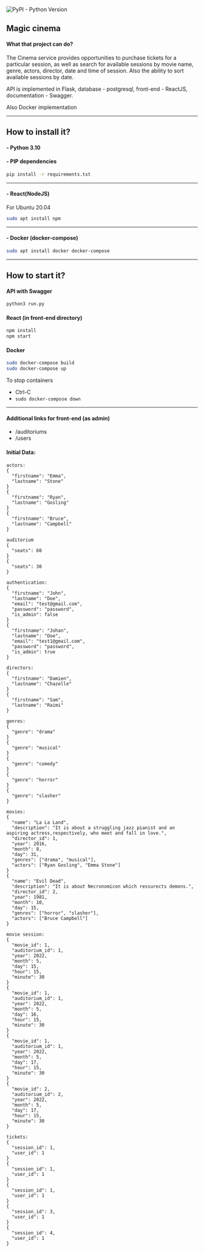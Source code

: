 ![PyPI - Python Version](https://img.shields.io/pypi/pyversions/privat_exchange_rates?style=for-the-badge)

## Magic cinema
#### What that project can do?

The Cinema service provides opportunities to purchase tickets for a particular session, as well as search for available sessions by movie name, genre, actors, director, date and time of session. Also the ability to sort available sessions by date.

API is implemented in Flask, database - postgresql, front-end - ReactJS, documentation - Swagger.

Also Docker implementation

---
## How to install it?

#### - Python 3.10
#### - PIP dependencies
```bash
pip install -r requirements.txt
```
---
#### - React(NodeJS)

For Ubuntu 20.04

```bash
sudo apt install npm
```
---
#### - Docker (docker-compose)
```bash
sudo apt install docker docker-compose
```
---
## How to start it?

#### API with Swagger
```bash
python3 run.py
```
#### React (in front-end directory)
```bash
npm install
npm start
```
#### Docker
 
```bash
sudo docker-compose build
sudo docker-compose up
```
To stop containers
- Ctrl-C
- ```sudo docker-compose down```
---
#### Additional links for front-end (as admin)

- /auditoriums
- /users

#### Initial Data:

```commandline
actors:
{
  "firstname": "Emma",
  "lastname": "Stone"
}
{
  "firstname": "Ryan",
  "lastname": "Gosling"
}
{
  "firstname": "Bruce",
  "lastname": "Campbell"
}

auditorium
{
  "seats": 60
}
{
  "seats": 30
}

authentication:
{
  "firstname": "John",
  "lastname": "Doe",
  "email": "test@gmail.com",
  "password": "password",
  "is_admin": false
}
{
  "firstname": "Johan",
  "lastname": "Doe",
  "email": "test1@gmail.com",
  "password": "password",
  "is_admin": true
}

directors:
{
  "firstname": "Damien",
  "lastname": "Chazelle"
}
{
  "firstname": "Sam",
  "lastname": "Raimi"
}

genres:
{
  "genre": "drama"
}
{
  "genre": "musical"
}
{
  "genre": "comedy"
}
{
  "genre": "horror"
}
{
  "genre": "slasher"
}

movies:
{
  "name": "La La Land",
  "description": "It is about a struggling jazz pianist and an aspiring actress,respectively, who meet and fall in love.",
  "director_id": 1,
  "year": 2016,
  "month": 8,
  "day": 31,
  "genres": ["drama", "musical"],
  "actors": ["Ryan Gosling", "Emma Stone"]
}
{
  "name": "Evil Dead",
  "description": "It is about Necronomicon which ressurects demons.",
  "director_id": 2,
  "year": 1981,
  "month": 10,
  "day": 15,
  "genres": ["horror", "slasher"],
  "actors": ["Bruce Campbell"]
}

movie session:
{
  "movie_id": 1,
  "auditorium_id": 1,
  "year": 2022,
  "month": 5,
  "day": 15,
  "hour": 15,
  "minute": 30
}
{
  "movie_id": 1,
  "auditorium_id": 1,
  "year": 2022,
  "month": 5,
  "day": 16,
  "hour": 15,
  "minute": 30
}
{
  "movie_id": 1,
  "auditorium_id": 1,
  "year": 2022,
  "month": 5,
  "day": 17,
  "hour": 15,
  "minute": 30
}
{
  "movie_id": 2,
  "auditorium_id": 2,
  "year": 2022,
  "month": 5,
  "day": 17,
  "hour": 15,
  "minute": 30
}

tickets:
{
  "session_id": 1,
  "user_id": 1
}
{
  "session_id": 1,
  "user_id": 1
}
{
  "session_id": 1,
  "user_id": 1
}
{
  "session_id": 3,
  "user_id": 1
}
{
  "session_id": 4,
  "user_id": 1
}

```